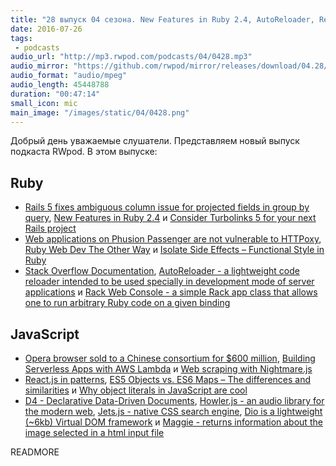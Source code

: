 ```yaml
---
title: "28 выпуск 04 сезона. New Features in Ruby 2.4, AutoReloader, React.js in patterns, D4, Howler.js, Jets.js, Dio и прочее"
date: 2016-07-26
tags:
 - podcasts
audio_url: "http://mp3.rwpod.com/podcasts/04/0428.mp3"
audio_mirror: "https://github.com/rwpod/mirror/releases/download/04.28/0428.mp3"
audio_format: "audio/mpeg"
audio_length: 45448788
duration: "00:47:14"
small_icon: mic
main_image: "/images/static/04/0428.png"
---
```


Добрый день уважаемые слушатели. Представляем новый выпуск подкаста RWpod. В этом выпуске:

## Ruby

 - [Rails 5 fixes ambiguous column issue for projected fields in group by query](http://blog.bigbinary.com/2016/07/21/rails-5-fixes-ambiguous-cloumn-name-for-projected-fields-in-group-by-query.html), [New Features in Ruby 2.4](https://blog.blockscore.com/new-features-in-ruby-2-4/) и [Consider Turbolinks 5 for your next Rails project](http://aspiringwebdev.com/consider-turbolinks-5-for-your-next-rails-project/)
 - [Web applications on Phusion Passenger are not vulnerable to HTTPoxy](https://blog.phusion.nl/2016/07/21/web-applications-on-phusion-passenger-are-not-vulnerable-to-httpoxy/), [Ruby Web Dev The Other Way](http://rwdtow.stdout.in/) и [Isolate Side Effects – Functional Style in Ruby](http://www.rubypigeon.com/posts/isolate-side-effects-functional-style-in-ruby/)
 - [Stack Overflow Documentation](http://stackoverflow.com/tour/documentation), [AutoReloader - a lightweight code reloader intended to be used specially in development mode of server applications](https://github.com/rosenfeld/auto_reloader) и [Rack Web Console - a simple Rack app class that allows one to run arbitrary Ruby code on a given binding](https://github.com/rosenfeld/rack_web_console)

## JavaScript

 - [Opera browser sold to a Chinese consortium for $600 million](https://www.engadget.com/2016/07/18/opera-browser-sold-to-a-chinese-consortium-for-600-million/), [Building Serverless Apps with AWS Lambda](https://auth0.com/blog/2016/07/19/building-serverless-apps-with-aws-lambda/) и [Web scraping with Nightmare.js](https://azurelogic.com/posts/web-scraping-with-nightmare-js/)
 - [React.js in patterns](http://krasimirtsonev.com/blog/article/react-js-in-design-patterns), [ES5 Objects vs. ES6 Maps – The differences and similarities](https://appendto.com/2016/07/es5-objects-vs-es6-maps-the-differences-and-similarities/) и [Why object literals in JavaScript are cool](https://rainsoft.io/why-object-literals-in-javascript-are-cool/)
 - [D4 - Declarative Data-Driven Documents](https://d4.js.org/), [Howler.js - an audio library for the modern web](https://howlerjs.com/), [Jets.js - native CSS search engine](https://jets.js.org/), [Dio is a lightweight (~6kb) Virtual DOM framework](http://thysultan.com/dio/) и [Maggie - returns information about the image selected in a html input file](https://github.com/zzarcon/maggie)


READMORE
